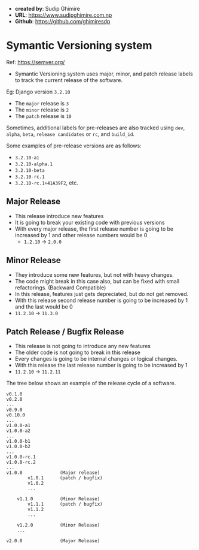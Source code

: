 - **created by**: Sudip Ghimire
- **URL**: https://www.sudipghimire.com.np
- **Github**: https://github.com/ghimiresdp

# Symantic Versioning system

Ref: https://semver.org/

- Symantic Versioning system uses major, minor, and patch release labels to track the current release of the software.

Eg: Django version `3.2.10`

- The `major` release is `3`
- The `minor` release is `2`
- The `patch` release is `10`

Sometimes, additional labels for pre-releases are also tracked using `dev`, `alpha`, `beta`, `release candidates` or `rc`, and `build_id`.

Some examples of pre-release versions are as follows:
- `3.2.10-a1`
- `3.2.10-alpha.1`
- `3.2.10-beta`
- `3.2.10-rc.1`
- `3.2.10-rc.1+41A39F2`, etc.

## Major Release
- This release introduce new features
- It is going to break your existing code with previous versions
- With every major release, the first release number is going to be increased by 1 and other release numbers would be 0
  - `1.2.10` -> `2.0.0`

## Minor Release
- They introduce some new features, but not with heavy changes.
- The code might break in this case also, but can be fixed with small refactorings. (Backward Compatible)
- In this release, features just gets depreciated, but do not get removed.
- With this release second release number is going to be increased by 1 and the last would be 0
- `11.2.10` -> `11.3.0`

## Patch Release / Bugfix Release

- This release is not going to introduce any new features
- The older code is not going to break in this release
- Every changes is going to be internal changes or logical changes.
- With this release the last release number is going to be increased by 1
- `11.2.10` -> `11.2.11`


The tree below shows an example of the release cycle of a software.

```
v0.1.0
v0.2.0
...
v0.9.0
v0.10.0
...
v1.0.0-a1
v1.0.0-a2
...
v1.0.0-b1
v1.0.0-b2
...
v1.0.0-rc.1
v1.0.0-rc.2
...
v1.0.0              (Major release)
        v1.0.1      (patch / bugfix)
        v1.0.2
        ...

    v1.1.0          (Minor Release)
        v1.1.1      (patch / bugfix)
        v1.1.2
        ...

    v1.2.0          (Minor Release)
    ...

v2.0.0              (Major Release)
```
